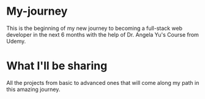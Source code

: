 # My-journey
This is the beginning of my new journey to becoming a full-stack web developer in the next 6 months with the help of Dr. Angela Yu's Course from Udemy.


# What I'll be sharing
All the projects from basic to advanced ones that will come along my path in this amazing journey.
